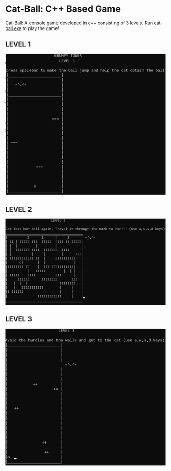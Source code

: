# Cat-Ball: C++ Based Game
Cat-Ball: A console game developed in c++ consisting of 3 levels.
Run [cat-ball.exe](cat-ball.exe) to play the game!
## LEVEL 1
<img src="Pictures/level1.PNG" alt="Level1" width="800"/>  

## LEVEL 2
<img src="Pictures/level2.PNG" alt="Level2" width="800"/>  

## LEVEL 3
<img src="Pictures/level3.PNG" alt="Level3" width="800"/>  
